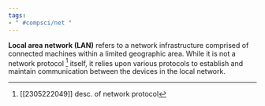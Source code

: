 ```yaml
---
tags:
- " #compsci/net "
---
```


**Local area network (LAN)** refers to a network infrastructure comprised of connected machines within a limited geographic area. While it is not a network protocol [^1] itself, it relies upon various protocols to establish and maintain communication between the devices in the local network. <!--SR:!2024-03-14,195,290-->

[^1]: [[2305222049]] desc. of network protocol